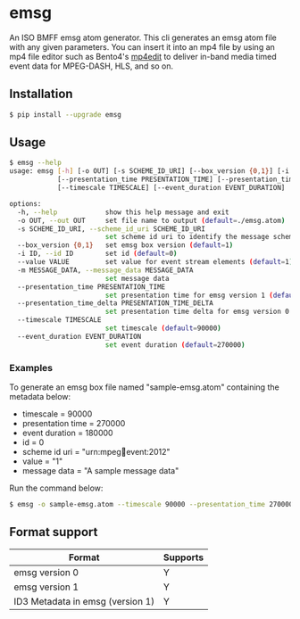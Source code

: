 # emsg

An ISO BMFF emsg atom generator.  This cli generates an emsg atom file with any given parameters.  You can insert it into an mp4 file by using an mp4 file editor such as Bento4's [mp4edit](https://www.bento4.com/documentation/mp4edit/) to deliver in-band media timed event data for MPEG-DASH, HLS, and so on.

## Installation

```sh
$ pip install --upgrade emsg
```

## Usage

```sh
$ emsg --help
usage: emsg [-h] [-o OUT] [-s SCHEME_ID_URI] [--box_version {0,1}] [-i ID] [--value VALUE] [-m MESSAGE_DATA]
            [--presentation_time PRESENTATION_TIME] [--presentation_time_delta PRESENTATION_TIME_DELTA]
            [--timescale TIMESCALE] [--event_duration EVENT_DURATION]

options:
  -h, --help            show this help message and exit
  -o OUT, --out OUT     set file name to output (default=./emsg.atom)
  -s SCHEME_ID_URI, --scheme_id_uri SCHEME_ID_URI
                        set scheme id uri to identify the message scheme (default=https://aomedia.org/emsg/ID3)
  --box_version {0,1}   set emsg box version (default=1)
  -i ID, --id ID        set id (default=0)
  --value VALUE         set value for event stream elements (default=1)
  -m MESSAGE_DATA, --message_data MESSAGE_DATA
                        set message data
  --presentation_time PRESENTATION_TIME
                        set presentation time for emsg version 1 (default=450000)
  --presentation_time_delta PRESENTATION_TIME_DELTA
                        set presentation time delta for emsg version 0 (default=450000)
  --timescale TIMESCALE
                        set timescale (default=90000)
  --event_duration EVENT_DURATION
                        set event duration (default=270000)
```

### Examples

To generate an emsg box file named "sample-emsg.atom" containing the metadata below:

- timescale = 90000
- presentation time = 270000
- event duration = 180000
- id = 0
- scheme id uri = "urn:mpeg:dash:event:2012"
- value = "1"
- message data = "A sample message data"

Run the command below:

```sh
$ emsg -o sample-emsg.atom --timescale 90000 --presentation_time 270000 --event_duration 180000 -i 0 -s urn:mpeg:dash:event:2012 --value 1 -m "A sample message data"
```

## Format support

| Format | Supports |
| --- | --- |
| emsg version 0 | Y |
| emsg version 1 | Y |
| ID3 Metadata in emsg (version 1) | Y |
